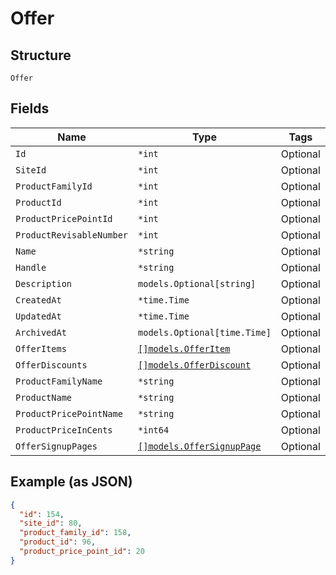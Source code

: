 
# Offer

## Structure

`Offer`

## Fields

| Name | Type | Tags | Description |
|  --- | --- | --- | --- |
| `Id` | `*int` | Optional | - |
| `SiteId` | `*int` | Optional | - |
| `ProductFamilyId` | `*int` | Optional | - |
| `ProductId` | `*int` | Optional | - |
| `ProductPricePointId` | `*int` | Optional | - |
| `ProductRevisableNumber` | `*int` | Optional | - |
| `Name` | `*string` | Optional | - |
| `Handle` | `*string` | Optional | - |
| `Description` | `models.Optional[string]` | Optional | - |
| `CreatedAt` | `*time.Time` | Optional | - |
| `UpdatedAt` | `*time.Time` | Optional | - |
| `ArchivedAt` | `models.Optional[time.Time]` | Optional | - |
| `OfferItems` | [`[]models.OfferItem`](../../doc/models/offer-item.md) | Optional | - |
| `OfferDiscounts` | [`[]models.OfferDiscount`](../../doc/models/offer-discount.md) | Optional | - |
| `ProductFamilyName` | `*string` | Optional | - |
| `ProductName` | `*string` | Optional | - |
| `ProductPricePointName` | `*string` | Optional | - |
| `ProductPriceInCents` | `*int64` | Optional | - |
| `OfferSignupPages` | [`[]models.OfferSignupPage`](../../doc/models/offer-signup-page.md) | Optional | - |

## Example (as JSON)

```json
{
  "id": 154,
  "site_id": 80,
  "product_family_id": 158,
  "product_id": 96,
  "product_price_point_id": 20
}
```

